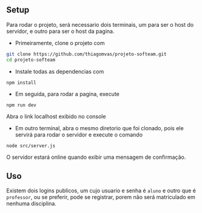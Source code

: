 ## Setup
Para rodar o projeto, será necessario dois terminais, um para ser o host do servidor, e outro para ser o host da pagina.
- Primeiramente, clone o projeto com
```bash
git clone https://github.com/thiagomvas/projeto-softeam.git
cd projeto-softeam
```
- Instale todas as dependencias com
```
npm install
```

- Em seguida, para rodar a pagina, execute
```shell
npm run dev
```
Abra o link localhost exibido no console

- Em outro terminal, abra o mesmo diretorio que foi clonado, pois ele servirá para rodar o servidor e execute o comando
```
node src/server.js
```
O servidor estará online quando exibir uma mensagem de confirmação.

## Uso
Existem dois logins publicos, um cujo usuario e senha é ``aluno`` e outro que é ``professor``, ou se preferir, pode se registrar, porem não será matriculado em nenhuma disciplina.
